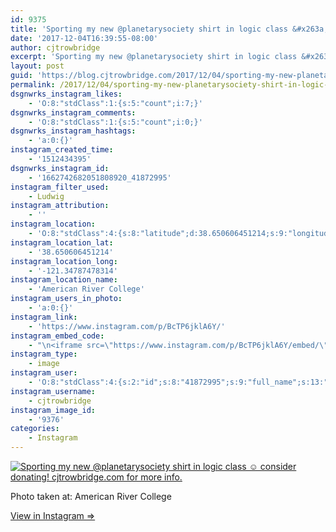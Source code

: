 ```yaml
---
id: 9375
title: 'Sporting my new @planetarysociety shirt in logic class &#x263a;&#xfe0f; consider donating! cjtrowbridge.com for more info.'
date: '2017-12-04T16:39:55-08:00'
author: cjtrowbridge
excerpt: 'Sporting my new @planetarysociety shirt in logic class &#x263a;&#xfe0f; consider donating! cjtrowbridge.com for more info.'
layout: post
guid: 'https://blog.cjtrowbridge.com/2017/12/04/sporting-my-new-planetarysociety-shirt-in-logic-class-%e2%98%ba%ef%b8%8f-consider-donating-cjtrowbridge-com-for-more-info/'
permalink: /2017/12/04/sporting-my-new-planetarysociety-shirt-in-logic-class-%e2%98%ba%ef%b8%8f-consider-donating-cjtrowbridge-com-for-more-info/
dsgnwrks_instagram_likes:
    - 'O:8:"stdClass":1:{s:5:"count";i:7;}'
dsgnwrks_instagram_comments:
    - 'O:8:"stdClass":1:{s:5:"count";i:0;}'
dsgnwrks_instagram_hashtags:
    - 'a:0:{}'
instagram_created_time:
    - '1512434395'
dsgnwrks_instagram_id:
    - '1662742682051808920_41872995'
instagram_filter_used:
    - Ludwig
instagram_attribution:
    - ''
instagram_location:
    - 'O:8:"stdClass":4:{s:8:"latitude";d:38.650606451214;s:9:"longitude";d:-121.34787478314;s:4:"name";s:22:"American River College";s:2:"id";i:75138;}'
instagram_location_lat:
    - '38.650606451214'
instagram_location_long:
    - '-121.34787478314'
instagram_location_name:
    - 'American River College'
instagram_users_in_photo:
    - 'a:0:{}'
instagram_link:
    - 'https://www.instagram.com/p/BcTP6jklA6Y/'
instagram_embed_code:
    - "\n<iframe src=\"https://www.instagram.com/p/BcTP6jklA6Y/embed/\" width=\"612\" height=\"710\" frameborder=\"0\" scrolling=\"no\" allowtransparency=\"true\" class=\"insta-image-embed\"></iframe>\n"
instagram_type:
    - image
instagram_user:
    - 'O:8:"stdClass":4:{s:2:"id";s:8:"41872995";s:9:"full_name";s:13:"CJ Trowbridge";s:15:"profile_picture";s:96:"https://scontent.cdninstagram.com/t51.2885-19/s150x150/13724650_1188772791164794_142557231_a.jpg";s:8:"username";s:12:"cjtrowbridge";}'
instagram_username:
    - cjtrowbridge
instagram_image_id:
    - '9376'
categories:
    - Instagram
---
```


[![Sporting my new @planetarysociety shirt in logic class ☺️ consider donating! cjtrowbridge.com for more info.](https://blog.cjtrowbridge.com/wp-content/uploads/2017/12/1512434395-1-1.jpg)](https://www.instagram.com/p/BcTP6jklA6Y/)

Photo taken at: American River College

[View in Instagram ⇒](https://www.instagram.com/p/BcTP6jklA6Y/)